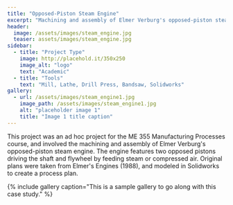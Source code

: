 ```yaml
---
title: "Opposed-Piston Steam Engine"
excerpt: "Machining and assembly of Elmer Verburg's opposed-piston steam engine."
header:
  image: /assets/images/steam_engine.jpg
  teaser: assets/images/steam_engine.jpg
sidebar:
  - title: "Project Type"
    image: http://placehold.it/350x250
    image_alt: "logo"
    text: "Academic"
  - title: "Tools"
    text: "Mill, Lathe, Drill Press, Bandsaw, Solidworks"
gallery:
  - url: /assets/images/steam_engine1.jpg
    image_path: /assets/images/steam_engine1.jpg
    alt: "placeholder image 1"
    title: "Image 1 title caption"
---
```


This project was an ad hoc project for the ME 355 Manufacturing Processes course, and involved the machining and assembly of Elmer Verburg's opposed-piston steam engine. The engine features two opposed pistons driving the shaft and flywheel by feeding steam or compressed air. Original plans were taken from Elmer's Engines (1988), and modeled in Solidworks to create a process plan.

{% include gallery caption="This is a sample gallery to go along with this case study." %}
